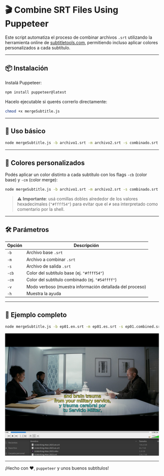 # 🎬 Combine SRT Files Using Puppeteer

Este script automatiza el proceso de combinar archivos `.srt` utilizando la herramienta online de [subtitletools.com](https://subtitletools.com/merge-subtitles-online), permitiendo incluso aplicar colores personalizados a cada subtítulo.

---

## 📦 Instalación

Instalá Puppeteer:

```bash
npm install puppeteer@latest
```

Hacelo ejecutable si querés correrlo directamente:

```bash
chmod +x mergeSubtitle.js
```

---

## 🧪 Uso básico

```bash
node mergeSubtitle.js -b archivo1.srt -m archivo2.srt -s combinado.srt
```

---

## 🎨 Colores personalizados

Podés aplicar un color distinto a cada subtítulo con los flags `-cb` (color base) y `-cm` (color merge):

```bash
node mergeSubtitle.js -b archivo1.srt -m archivo2.srt -s combinado.srt -cb "#ffff54" -cm "#54ffff" -v
```

> ⚠️ **Importante**: usá comillas dobles alrededor de los valores hexadecimales (`"#ffff54"`) para evitar que el `#` sea interpretado como comentario por la shell.

---

## 🛠️ Parámetros

| Opción    | Descripción                                                  |
|-----------|--------------------------------------------------------------|
| `-b`      | Archivo base `.srt`                                          |
| `-m`      | Archivo a combinar `.srt`                                    |
| `-s`      | Archivo de salida `.srt`                                     |
| `-cb`     | Color del subtítulo base (ej. `"#ffff54"`)                   |
| `-cm`     | Color del subtítulo combinado (ej. `"#54ffff"`)              |
| `-v`      | Modo verboso (muestra información detallada del proceso)     |
| `-h`      | Muestra la ayuda                                             |

---

## 🔁 Ejemplo completo

```bash
node mergeSubtitle.js -b ep01.en.srt -m ep01.es.srt -s ep01.combined.srt -cb "#ffff54" -cm "#54ffff" -v
```

 
![](img/file04.png)
 
---
 


¡Hecho con ❤️, `puppeteer` y unos buenos subtítulos!